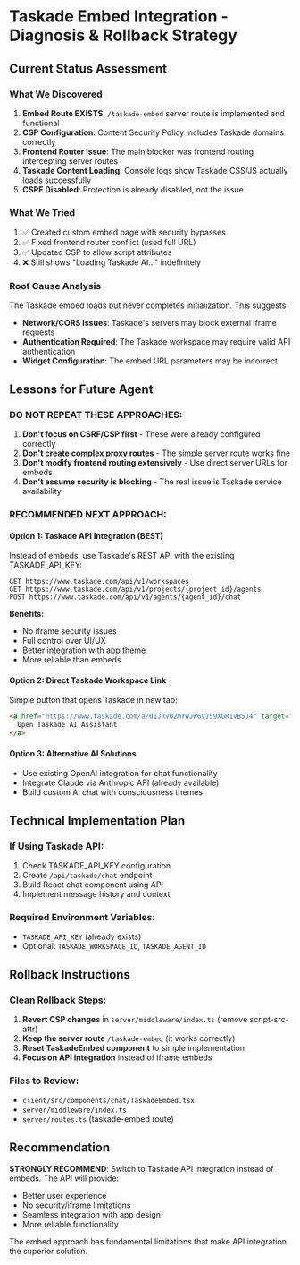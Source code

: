 # Taskade Embed Integration - Diagnosis & Rollback Strategy

## Current Status Assessment

### What We Discovered
1. **Embed Route EXISTS**: `/taskade-embed` server route is implemented and functional
2. **CSP Configuration**: Content Security Policy includes Taskade domains correctly
3. **Frontend Router Issue**: The main blocker was frontend routing intercepting server routes
4. **Taskade Content Loading**: Console logs show Taskade CSS/JS actually loads successfully
5. **CSRF Disabled**: Protection is already disabled, not the issue

### What We Tried
1. ✅ Created custom embed page with security bypasses
2. ✅ Fixed frontend router conflict (used full URL)
3. ✅ Updated CSP to allow script attributes
4. ❌ Still shows "Loading Taskade AI..." indefinitely

### Root Cause Analysis
The Taskade embed loads but never completes initialization. This suggests:
- **Network/CORS Issues**: Taskade's servers may block external iframe requests
- **Authentication Required**: The Taskade workspace may require valid API authentication
- **Widget Configuration**: The embed URL parameters may be incorrect

## Lessons for Future Agent

### DO NOT REPEAT THESE APPROACHES:
1. **Don't focus on CSRF/CSP first** - These were already configured correctly
2. **Don't create complex proxy routes** - The simple server route works fine
3. **Don't modify frontend routing extensively** - Use direct server URLs for embeds
4. **Don't assume security is blocking** - The real issue is Taskade service availability

### RECOMMENDED NEXT APPROACH:

#### Option 1: Taskade API Integration (BEST)
Instead of embeds, use Taskade's REST API with the existing TASKADE_API_KEY:
```
GET https://www.taskade.com/api/v1/workspaces
GET https://www.taskade.com/api/v1/projects/{project_id}/agents
POST https://www.taskade.com/api/v1/agents/{agent_id}/chat
```

**Benefits:**
- No iframe security issues
- Full control over UI/UX
- Better integration with app theme
- More reliable than embeds

#### Option 2: Direct Taskade Workspace Link
Simple button that opens Taskade in new tab:
```html
<a href="https://www.taskade.com/a/01JRV02MYWJW6VJS9XGR1VB5J4" target="_blank">
  Open Taskade AI Assistant
</a>
```

#### Option 3: Alternative AI Solutions
- Use existing OpenAI integration for chat functionality
- Integrate Claude via Anthropic API (already available)
- Build custom AI chat with consciousness themes

## Technical Implementation Plan

### If Using Taskade API:
1. Check TASKADE_API_KEY configuration
2. Create `/api/taskade/chat` endpoint
3. Build React chat component using API
4. Implement message history and context

### Required Environment Variables:
- `TASKADE_API_KEY` (already exists)
- Optional: `TASKADE_WORKSPACE_ID`, `TASKADE_AGENT_ID`

## Rollback Instructions

### Clean Rollback Steps:
1. **Revert CSP changes** in `server/middleware/index.ts` (remove script-src-attr)
2. **Keep the server route** `/taskade-embed` (it works correctly)
3. **Reset TaskadeEmbed component** to simple implementation
4. **Focus on API integration** instead of iframe embeds

### Files to Review:
- `client/src/components/chat/TaskadeEmbed.tsx`
- `server/middleware/index.ts` 
- `server/routes.ts` (taskade-embed route)

## Recommendation

**STRONGLY RECOMMEND**: Switch to Taskade API integration instead of embeds. The API will provide:
- Better user experience
- No security/iframe limitations  
- Seamless integration with app design
- More reliable functionality

The embed approach has fundamental limitations that make API integration the superior solution.